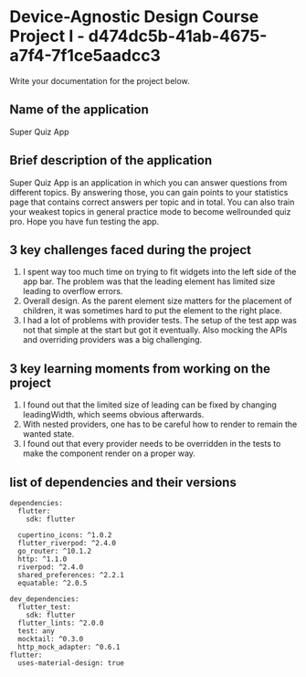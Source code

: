 # Device-Agnostic Design Course Project I - d474dc5b-41ab-4675-a7f4-7f1ce5aadcc3

Write your documentation for the project below.

## Name of the application

Super Quiz App

## Brief description of the application

Super Quiz App is an application in which you can answer questions from different topics. By answering those, you can gain points to your statistics page that contains correct answers per topic and in total. You can also train your weakest topics in general practice mode to become wellrounded quiz pro. Hope you have fun testing the app.

## 3 key challenges faced during the project

1. I spent way too much time on trying to fit widgets into the left side of the app bar. The problem was that the leading element has limited size leading to overflow errors.
2. Overall design. As the parent element size matters for the placement of children, it was sometimes hard to put the element to the right place.
3. I had a lot of problems with provider tests. The setup of the test app was not that simple at the start but got it eventually. Also mocking the APIs and overriding providers was a big challenging.

## 3 key learning moments from working on the project

1. I found out that the limited size of leading can be fixed by changing leadingWidth, which seems obvious afterwards.
2. With nested providers, one has to be careful how to render to remain the wanted state.
3. I found out that every provider needs to be overridden in the tests to make the component render on a proper way.

## list of dependencies and their versions

```
dependencies:
  flutter:
    sdk: flutter

  cupertino_icons: ^1.0.2
  flutter_riverpod: ^2.4.0
  go_router: ^10.1.2
  http: ^1.1.0
  riverpod: ^2.4.0
  shared_preferences: ^2.2.1
  equatable: ^2.0.5

dev_dependencies:
  flutter_test:
    sdk: flutter
  flutter_lints: ^2.0.0
  test: any
  mocktail: ^0.3.0
  http_mock_adapter: ^0.6.1
flutter:
  uses-material-design: true

```
